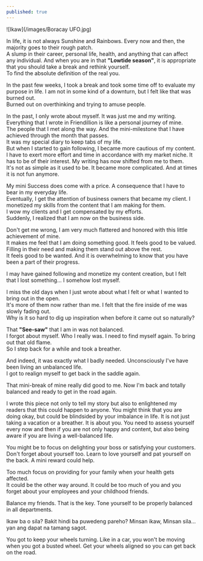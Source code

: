 ```yaml
---
published: true
---
```

![Ikaw](/images/Boracay UFO.jpg)

In life, it is not always Sunshine and Rainbows. 
Every now and then, the majority goes to their rough patch.   
A slump in their career, personal life, health, and anything that can affect any individual. And when you are in that **"Lowtide season"**, it is appropriate that you should take a break and rethink yourself.   
To find the absolute definition of the real you. 

In the past few weeks, I took a break and took some time off to evaluate my purpose in life. I am not in some kind of a downturn, but I felt like that was burned out.   
Burned out on overthinking and trying to amuse people.

In the past, I only wrote about myself. It was just me and my writing.   
Everything that I wrote in Friendillion is like a personal journey of mine.   
The people that I met along the way. And the mini-milestone that I have achieved through the month that passes.   
It was my special diary to keep tabs of my life.   
But when I started to gain following, I became more cautious of my content. I have to exert more effort and time in accordance with my market niche. It has to be of their interest.
My writing has now shifted from me to them.   
It's not as simple as it used to be. It became more complicated. And at times it is not fun anymore. 

My mini Success does come with a price. A consequence that I have to bear in my everyday life.   
Eventually, I get the attention of business owners that became my client. I monetized my skills from the content that I am making for them.   
I wow my clients and I get compensated by my efforts.   
Suddenly, I realized that I am now on the business side.

Don't get me wrong, I am very much flattered and honored with this little achievement of mine.   
It makes me feel that I am doing something good. It feels good to be valued.   
Filling in their need and making them stand out above the rest.   
It feels good to be wanted. And it is overwhelming to know that you have been a part of their progress. 

I may have gained following and monetize my content creation, but I felt that I lost something... I somehow lost myself.

I miss the old days when I just wrote about what I felt or what I wanted to bring out in the open.   
It's more of them now rather than me. I felt that the fire inside of me was slowly fading out.   
Why is it so hard to dig up inspiration when before it came out so naturally?  

That **"See-saw"** that I am in was not balanced.   
I forgot about myself. Who I really was. I need to find myself again. 
To bring out that old flame.   
So I step back for a while and took a breather. 

And indeed, it was exactly what I badly needed. Unconsciously I've have been living an unbalanced life.   
I got to realign myself to get back in the saddle again. 

That mini-break of mine really did good to me. Now I'm back and totally balanced and ready to get in the road again. 

I wrote this piece not only to tell my story but also to enlightened my readers that this could happen to anyone. 
You might think that you are doing okay, but could be blindsided by your imbalance in life. 
It is not just taking a vacation or a breather. It is about you. You need to assess yourself every now and then if you are not only happy and content, but also being aware if you are living a well-balanced life.  

You might be to focus on delighting your boss or satisfying your customers. 
Don't forget about yourself too. Learn to love yourself and pat yourself on the back. 
A mini reward could help.

Too much focus on providing for your family when your health gets affected.  
It could be the other way around. It could be too much of you and you forget about your employees and your childhood friends. 

Balance my friends. That is the key. 
Tone yourself to be properly balanced in all departments. 

Ikaw ba o sila?
Bakit hindi ba puwedeng pareho? 
Minsan ikaw, Minsan sila... yan ang dapat na tamang sagot.

You got to keep your wheels turning. 
Like in a car, you won't be moving when you got a busted wheel. 
Get your wheels aligned so you can get back on the road. 


